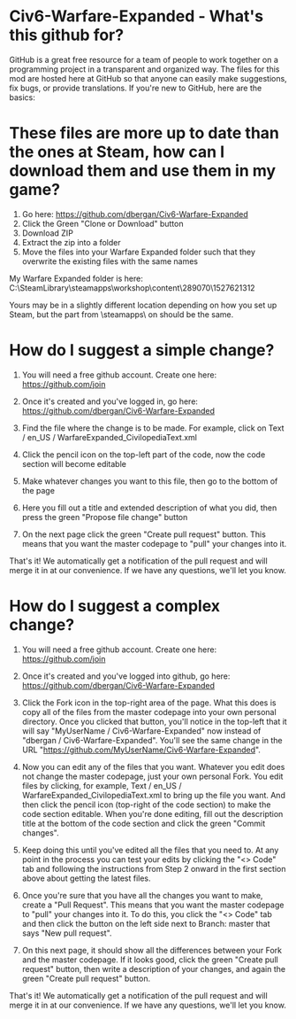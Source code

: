 # Civ6-Warfare-Expanded  -  What's this github for?
GitHub is a great free resource for a team of people to work together on a programming project in a transparent and organized way. The files for this mod are hosted here at GitHub so that anyone can easily make suggestions, fix bugs, or provide translations. If you're new to GitHub, here are the basics:

# These files are more up to date than the ones at Steam, how can I download them and use them in my game?

1) Go here: https://github.com/dbergan/Civ6-Warfare-Expanded
2) Click the Green "Clone or Download" button
3) Download ZIP
4) Extract the zip into a folder
5) Move the files into your Warfare Expanded folder such that they overwrite the existing files with the same names

My Warfare Expanded folder is here:
C:\SteamLibrary\steamapps\workshop\content\289070\1527621312

Yours may be in a slightly different location depending on how you set up Steam, but the part from \steamapps\ on should be the same.

# How do I suggest a simple change?

1) You will need a free github account. Create one here:
https://github.com/join

2) Once it's created and you've logged in, go here: https://github.com/dbergan/Civ6-Warfare-Expanded

3) Find the file where the change is to be made. For example, click on Text / en_US / WarfareExpanded_CivilopediaText.xml

4) Click the pencil icon on the top-left part of the code, now the code section will become editable

5) Make whatever changes you want to this file, then go to the bottom of the page

6) Here you fill out a title and extended description of what you did, then press the green "Propose file change" button

7) On the next page click the green "Create pull request" button. This means that you want the master codepage to "pull" your changes into it.

That's it! We automatically get a notification of the pull request and will merge it in at our convenience. If we have any questions, we'll let you know.


# How do I suggest a complex change?

1) You will need a free github account. Create one here:
https://github.com/join

2) Once it's created and you've logged into github, go here: https://github.com/dbergan/Civ6-Warfare-Expanded

3) Click the Fork icon in the top-right area of the page. What this does is copy all of the files from the master codepage into your own personal directory. Once you clicked that button, you'll notice in the top-left that it will say "MyUserName / Civ6-Warfare-Expanded" now instead of "dbergan / Civ6-Warfare-Expanded". You'll see the same change in the URL "https://github.com/MyUserName/Civ6-Warfare-Expanded".

4) Now you can edit any of the files that you want. Whatever you edit does not change the master codepage, just your own personal Fork. You edit files by clicking, for example, Text / en_US / WarfareExpanded_CivilopediaText.xml to bring up the file you want. And then click the pencil icon (top-right of the code section) to make the code section editable. When you're done editing, fill out the description title at the bottom of the code section and click the green "Commit changes".

5) Keep doing this until you've edited all the files that you need to. At any point in the process you can test your edits by clicking the "<> Code" tab and following the instructions from Step 2 onward in the first section above about getting the latest files.

6) Once you're sure that you have all the changes you want to make, create a "Pull Request". This means that you want the master codepage to "pull" your changes into it. To do this, you click the "<> Code" tab and then click the button on the left side next to Branch: master that says "New pull request".

7) On this next page, it should show all the differences between your Fork and the master codepage. If it looks good, click the green "Create pull request" button, then write a description of your changes, and again the green "Create pull request" button.

That's it! We automatically get a notification of the pull request and will merge it in at our convenience. If we have any questions, we'll let you know.
